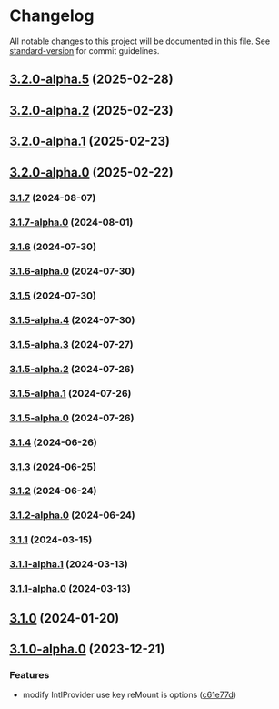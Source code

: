# Changelog

All notable changes to this project will be documented in this file. See [standard-version](https://github.com/conventional-changelog/standard-version) for commit guidelines.

## [3.2.0-alpha.5](https://github.com/acrool/acrool-react-locale/compare/v3.2.0-alpha.2...v3.2.0-alpha.5) (2025-02-28)

## [3.2.0-alpha.2](https://github.com/acrool/acrool-react-locale/compare/v3.2.0-alpha.1...v3.2.0-alpha.2) (2025-02-23)

## [3.2.0-alpha.1](https://github.com/acrool/acrool-react-locale/compare/v3.2.0-alpha.0...v3.2.0-alpha.1) (2025-02-23)

## [3.2.0-alpha.0](https://github.com/acrool/acrool-react-locale/compare/v3.1.7...v3.2.0-alpha.0) (2025-02-22)

### [3.1.7](https://github.com/acrool/acrool-react-locale/compare/v3.1.7-alpha.0...v3.1.7) (2024-08-07)

### [3.1.7-alpha.0](https://github.com/acrool/acrool-react-locale/compare/v3.1.6...v3.1.7-alpha.0) (2024-08-01)

### [3.1.6](https://github.com/acrool/acrool-react-locale/compare/v3.1.6-alpha.0...v3.1.6) (2024-07-30)

### [3.1.6-alpha.0](https://github.com/acrool/acrool-react-locale/compare/v3.1.5...v3.1.6-alpha.0) (2024-07-30)

### [3.1.5](https://github.com/acrool/acrool-react-locale/compare/v3.1.5-alpha.4...v3.1.5) (2024-07-30)

### [3.1.5-alpha.4](https://github.com/acrool/acrool-react-locale/compare/v3.1.5-alpha.3...v3.1.5-alpha.4) (2024-07-30)

### [3.1.5-alpha.3](https://github.com/acrool/acrool-react-locale/compare/v3.1.5-alpha.2...v3.1.5-alpha.3) (2024-07-27)

### [3.1.5-alpha.2](https://github.com/acrool/acrool-react-locale/compare/v3.1.5-alpha.1...v3.1.5-alpha.2) (2024-07-26)

### [3.1.5-alpha.1](https://github.com/acrool/acrool-react-locale/compare/v3.1.5-alpha.0...v3.1.5-alpha.1) (2024-07-26)

### [3.1.5-alpha.0](https://github.com/acrool/acrool-react-locale/compare/v3.1.4...v3.1.5-alpha.0) (2024-07-26)

### [3.1.4](https://github.com/acrool/acrool-react-locale/compare/v3.1.3...v3.1.4) (2024-06-26)

### [3.1.3](https://github.com/acrool/acrool-react-locale/compare/v3.1.2...v3.1.3) (2024-06-25)

### [3.1.2](https://github.com/acrool/acrool-react-locale/compare/v3.1.2-alpha.0...v3.1.2) (2024-06-24)

### [3.1.2-alpha.0](https://github.com/acrool/acrool-react-locale/compare/v3.1.1...v3.1.2-alpha.0) (2024-06-24)

### [3.1.1](https://github.com/imagine10255/bear-react-locale/compare/v3.1.1-alpha.1...v3.1.1) (2024-03-15)

### [3.1.1-alpha.1](https://github.com/imagine10255/bear-react-locale/compare/v3.1.1-alpha.0...v3.1.1-alpha.1) (2024-03-13)

### [3.1.1-alpha.0](https://github.com/imagine10255/bear-react-locale/compare/v3.1.0...v3.1.1-alpha.0) (2024-03-13)

## [3.1.0](https://github.com/imagine10255/bear-react-locale/compare/v3.1.0-alpha.0...v3.1.0) (2024-01-20)

## [3.1.0-alpha.0](https://github.com/imagine10255/bear-react-locale/compare/v3.0.0...v3.1.0-alpha.0) (2023-12-21)


### Features

* modify IntlProvider use key reMount is options ([c61e77d](https://github.com/imagine10255/bear-react-locale/commit/c61e77dcf0cc57ca3bfaebd1a9951d81d5f8f9df))
